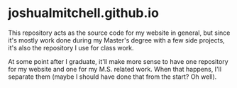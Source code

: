 # joshualmitchell.github.io

This repository acts as the source code for my website in general, but since it's mostly work done during my Master's degree with a few side projects, it's also the repository I use for class work.

At some point after I graduate, it'll make more sense to have one repository for my website and one for my M.S. related work. When that happens, I'll separate them (maybe I should have done that from the start? Oh well).
